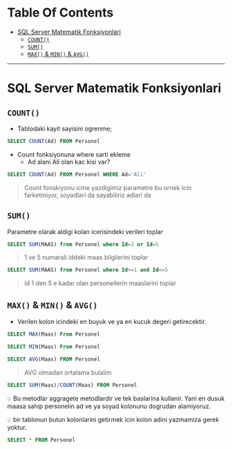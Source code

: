 # Table Of Contents

- [SQL Server Matematik Fonksiyonlari](#sql-server-matematik-fonksiyonlari)
  - [`COUNT()`](#count)
  - [`SUM()`](#sum)
  - [`MAX()` & `MIN()` & `AVG()`](#max--min--avg)

---

# SQL Server Matematik Fonksiyonlari

## `COUNT()`

- Tablodaki kayit sayisini ogrenme;

```SQL
SELECT COUNT(Ad) FROM Personel
```

- Count fonksiyonuna where sarti ekleme
  - Ad alani Ali olan kac kisi var?

```SQL
SELECT COUNT(Ad) FROM Personel WHERE Ad='Ali'
```

> Count fonskiyonu icine yazdigimiz parametre bu ornek icin farketmiyor, soyadlari da sayabiliriz adlari da

## `SUM()`

Parametre olarak aldigi kolan icerisindeki verileri toplar

```SQL
SELECT SUM(MAAS) from Personel where Id=1 or Id=5
```

> 1 ve 5 numarali iddeki maas bilgilerini toplar

```SQL
SELECT SUM(MAAS) from Personel where Id>=1 and Id<=5
```

> Id 1 den 5 e kadar olan personellerin maaslarini toplar

## `MAX()` & `MIN()` & `AVG()`

- Verilen kolon icindeki en buyuk ve ya en kucuk degeri getirecektir.

```SQL
SELECT MAX(Maas) From Personel

SELECT MIN(Maas) From Personel

SELECT AVG(Maas) FROM Personel
```

>AVG olmadan ortalama bulalim

```SQL
SELECT SUM(Maas)/COUNT(Maas) FROM Personel
```

:bulb: Bu metodlar aggragete metodlardir ve tek baslarina kullanir. Yani en dusuk maasa sahip personelin ad ve ya soyad kolonunu dogrudan alamiyoruz.

:bulb: bir tablonun butun kolonlarini getirmek icin kolon adini yazmamiza gerek yoktur.

```SQL
SELECT * FROM Personel
```
